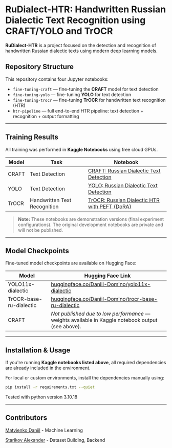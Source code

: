 # RuDialect-HTR: Handwritten Russian Dialectic Text Recognition using CRAFT/YOLO and TrOCR
**RuDialect-HTR** is a project focused on the detection and recognition of handwritten Russian dialectic texts using modern deep learning models.

## Repository Structure

This repository contains four Jupyter notebooks:

- `fine-tuning-craft` — fine-tuning the **CRAFT** model for text detection
- `fine-tuning-yolo` — fine-tuning **YOLO** for text detection
- `fine-tuning-trocr` — fine-tuning **TrOCR** for handwritten text recognition (HTR)
- `htr-pipeline` — full end-to-end HTR pipeline: text detection + recognition + output formatting

---

## Training Results

All training was performed in **Kaggle Notebooks** using free cloud GPUs.

| Model | Task                         | Notebook                                                                                                                                |
| ----- | ---------------------------- | --------------------------------------------------------------------------------------------------------------------------------------- |
| CRAFT | Text Detection               | [CRAFT: Russian Dialectic Text Detection](https://www.kaggle.com/code/daniilmatvienko/craft-russian-dialectic-text-detection/output)    |
| YOLO  | Text Detection               | [YOLO: Russian Dialectic Text Detection](https://www.kaggle.com/code/daniilmatvienko/yolo-russian-dialectic-text-detection)             |
| TrOCR | Handwritten Text Recognition | [TrOCR: Russian Dialectic HTR with PEFT (DoRA)](https://www.kaggle.com/code/daniilmatvienko/trocr-russian-dialectic-htr-with-peft-dora) |

> **Note:** These notebooks are demonstration versions (final experiment configurations). The original development notebooks are private and will not be published.

---

## Model Checkpoints

Fine-tuned model checkpoints are available on Hugging Face:

| Model                   | Hugging Face Link                                                                                                    |
| ----------------------- | -------------------------------------------------------------------------------------------------------------------- |
| YOLO11x-dialectic       | [huggingface.co/Daniil-Domino/yolo11x-dialectic](https://huggingface.co/Daniil-Domino/yolo11x-dialectic)             |
| TrOCR-base-ru-dialectic | [huggingface.co/Daniil-Domino/trocr-base-ru-dialectic](https://huggingface.co/Daniil-Domino/trocr-base-ru-dialectic) |
| CRAFT                   | *Not published due to low performance* — weights available in Kaggle notebook output (see above).                    |

---

## Installation & Usage

If you're running **Kaggle notebooks listed above**, all required dependencies are already included in the environment.

For local or custom environments, install the dependencies manually using:

```bash
pip install -r requirements.txt --quiet
```
Tested with python version 3.10.18

---

## Contributors
[Matvienko Daniil](https://github.com/SaylesMand) - Machine Learning

[Starikov Alexander](https://github.com/ACherryJam) - Dataset Building, Backend